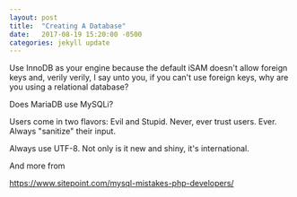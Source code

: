 ```yaml
---
layout: post
title:  "Creating A Database"
date:   2017-08-19 15:20:00 -0500
categories: jekyll update
---
```

Use InnoDB as your engine because the default iSAM doesn't allow foreign keys and, verily verily, I say unto you, if you can't use foreign keys, why are you using a relational database?

Does MariaDB use MySQLi?

Users come in two flavors: Evil and Stupid. Never, ever trust users. Ever. Always "sanitize" their input.  

Always use UTF-8. Not only is it new and shiny, it's international. 

And more from

https://www.sitepoint.com/mysql-mistakes-php-developers/
